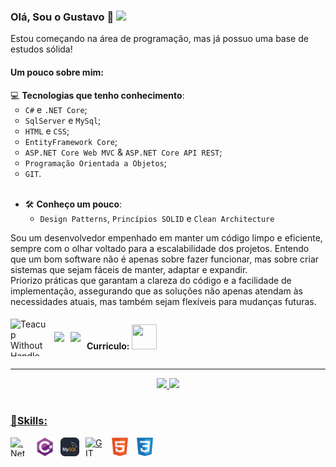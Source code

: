 <h3>
  <span>Olá, Sou o Gustavo 👋</span>
  <span>
    <img src="https://user-images.githubusercontent.com/74038190/226127923-0e8b7792-7b3c-462b-951b-63c96ba1a5af.gif" height="50px" weight="50px">
  </span>
</h3>

<p>Estou começando na área de programação, mas já possuo uma base de estudos sólida!</p>

<h4>Um pouco sobre mim:</h4>

  <!-- Lista de Tecnologias -->
  <ul style="margin: 0; padding: 0; list-style: none;">
    <li>💻 <strong>Tecnologias que tenho conhecimento</strong>:
      <ul>
        <li><code>C#</code> e <code>.NET Core</code>;</li>
        <li><code>SqlServer</code> e <code>MySql</code>;</li>
        <li><code>HTML</code> e <code>CSS</code>;</li>
        <li><code>EntityFramework Core</code>;</li>
        <li><code>ASP.NET Core Web MVC</code> & <code>ASP.NET Core API REST</code>;</li>
        <li><code>Programação Orientada a Objetos</code>;</li>
        <li><code>GIT</code>.</li>
      </ul>
    </li>
  </ul>

<br>
<ul>
  <li>🛠 <strong>Conheço um pouco</strong>:
    <ul>
      <li><code>Design Patterns</code>, <code>Princípios SOLID</code> e <code>Clean Architecture</code></li>
    </ul>
  </li>
</ul>

<p>
  Sou um desenvolvedor empenhado em manter um código limpo e eficiente, sempre com o olhar voltado para a escalabilidade dos projetos.
  Entendo que um bom software não é apenas sobre fazer funcionar, mas sobre criar sistemas que sejam fáceis de manter, adaptar e expandir.<br>
  Priorizo práticas que garantam a clareza do código e a facilidade de implementação, assegurando que as soluções não apenas atendam às necessidades atuais,
  mas também sejam flexíveis para mudanças futuras. 
</p>

<!--Redes-->
<div style="display: flex; align-items: center; gap: 10px;">
  
  <img src="https://raw.githubusercontent.com/Tarikul-Islam-Anik/Animated-Fluent-Emojis/master/Emojis/Food/Teacup%20Without%20Handle.png" alt="Teacup Without Handle" width="60" height="60" />

<!--Gmail-->
  <a href = "mailto:gustavomac201@gmail.com">
    <img src="https://img.shields.io/badge/-Gmail-%23333?style=for-the-badge&logo=gmail&logoColor=white">
  </a>
<!--End-->

<!--Linkedin -->
  <a href="https://www.linkedin.com/in/gustavo-macedo-8332041a2/" target="https://www.linkedin.com/in/gustavodevnet/">
    <img src="https://img.shields.io/badge/-LinkedIn-%230077B5?style=for-the-badge&logo=linkedin&logoColor=white">
  </a>
<!--End-->

<!--Curriculo-->
<b style="padding-right=2px;">Curriculo: </b>
<a href="https://www.canva.com/design/DAF4qW-CMWU/0FZwHA365alM8ZmAUY7m9Q/view?utm_content=DAF4qW-CMWU&utm_campaign=designshare&utm_medium=link&utm_source=editor" 
  target="_blank"><img src="https://cdn-icons-png.flaticon.com/512/3968/3968611.png" height="40" width="40" target="_blank"></a>
<!--End-->
</div>

<!--Dashboard GitHub -->
<hr />
<div align="center">
  <a href="https://github.com/GustavoPak">
  <img height="180em" src="https://github-readme-stats.vercel.app/api?username=GustavoPak&show_icons=true&theme=dracula&include_all_commits=true&count_private=true"/>
  <img height="180em" src="https://github-readme-stats.vercel.app/api/top-langs/?username=GustavoPak&layout=compact&langs_count=7&theme=dracula"/>
</div>
<!--End-->

<!--FERRAMENTAS-->

<!--Title -->
</br>
<h3>🚀Skills: </h3>

<div style="display: flex; align-items: center; gap: 10px;">
  <!--.Net Core -->
  <img title=".Net Core" alt=".Net Core" height="30" width="30" src="https://upload.wikimedia.org/wikipedia/commons/thumb/e/ee/.NET_Core_Logo.svg/1200px-.NET_Core_Logo.svg.png">
  <!-- C# -->
  <img title="C#" alt="C#" height="30" width="30" src="https://raw.githubusercontent.com/devicons/devicon/master/icons/csharp/csharp-original.svg">
  <!-- SQL Server -->
  <img title="SQL Server" alt="SQL Server" height="30" width="30" src="https://github.com/tandpfun/skill-icons/blob/main/icons/MySQL-Dark.svg">
  <!-- GIT -->
  <img title="GIT" alt="GIT" height="30" width="30" src="https://git-scm.com/images/logos/downloads/Git-Icon-1788C.png">
  <!-- HTML -->
  <img title="HTML" alt="HTML" height="30" width="30" src="https://raw.githubusercontent.com/devicons/devicon/master/icons/html5/html5-original.svg">
  <!-- CSS -->
  <img title="CSS" alt="CSS" height="30" width="30" src="https://raw.githubusercontent.com/devicons/devicon/master/icons/css3/css3-original.svg">
</div>
